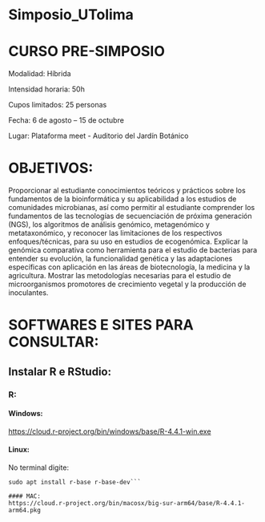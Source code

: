 # Simposio_UTolima

# CURSO PRE-SIMPOSIO
Modalidad: Híbrida

Intensidad horaria: 50h

Cupos limitados: 25 personas

Fecha: 6 de agosto – 15 de octubre

Lugar: Plataforma meet - Auditorio del Jardín Botánico

# OBJETIVOS:
Proporcionar al estudiante conocimientos teóricos y prácticos sobre los fundamentos de la
bioinformática y su aplicabilidad a los estudios de comunidades microbianas, así como permitir al
estudiante comprender los fundamentos de las tecnologías de secuenciación de próxima generación
(NGS), los algoritmos de análisis genómico, metagenómico y metataxonómico, y reconocer las
limitaciones de los respectivos enfoques/técnicas, para su uso en estudios de ecogenómica.
Explicar la genómica comparativa como herramienta para el estudio de bacterias para entender su
evolución, la funcionalidad genética y las adaptaciones específicas con aplicación en las áreas de
biotecnología, la medicina y la agricultura.
Mostrar las metodologías necesarias para el estudio de microorganismos promotores de crecimiento
vegetal y la producción de inoculantes.

# SOFTWARES E SITES PARA CONSULTAR:

## Instalar R e RStudio:
### R:
#### Windows:
https://cloud.r-project.org/bin/windows/base/R-4.4.1-win.exe

#### Linux:

No terminal digite:
```sudo apt update
sudo apt install r-base r-base-dev```

#### MAC:
https://cloud.r-project.org/bin/macosx/big-sur-arm64/base/R-4.4.1-arm64.pkg
